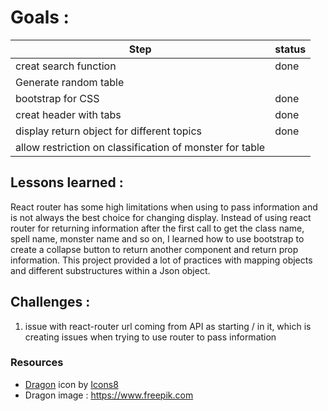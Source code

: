 # Goals :

| Step                                                     | status |
|----------------------------------------------------------|--------|
| creat search function                                    | done   |
| Generate random table                                    |        |
| bootstrap for CSS                                        | done   |
| creat header with tabs                                   | done   |
| display return object for different topics               | done   |
| allow restriction on classification of monster for table |        |

## Lessons learned :

React router has some high limitations when using to pass information and is not always the best choice for changing
display.
Instead of using react router for returning information after the first call to get the class name, spell name, monster
name and so on,
I learned how to use bootstrap to create a collapse button to return another component and return prop information.
This project provided a lot of practices with mapping objects and different substructures within a Json object. 
## Challenges :

1. issue with react-router url coming from API as starting / in it, which is creating issues when trying to use router
   to pass information

### Resources

* <a target="_blank" href="https://icons8.com/icon/37737/dragon">Dragon</a> icon
  by <a target="_blank" href="https://icons8.com">Icons8</a>
* Dragon image : https://www.freepik.com